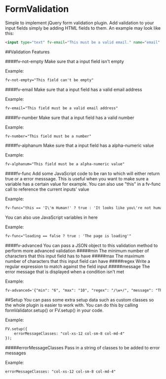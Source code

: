 # FormValidation
Simple to implement jQuery form validation plugin. Add validation to your input fields simply be adding HTML fields to them. An example may look like this:
```HTML
<input type="text" fv-email="This must be a valid email." name="email" placeholder="Email">
```

##Validation Features

####fv-not-empty
Make sure that a input field isn't empty

Example:
```HTML
fv-not-empty="This field can't be empty"
```

####fv-email
Make sure that a input field has a valid email address

Example:
```HTML
fv-email="This field must be a valid email address"
```

####fv-number
Make sure that a input field has a valid number

Example:
```HTML
fv-number="This field must be a number"
```

####fv-alphanum
Make sure that a input field has a alpha-numeric value

Example:
```HTML
fv-alphanum="This field must be a alpha-numeric value"
```

####fv-func
Add some JavaScript code to be ran to which will either return true or a error messsage. This is useful when you want to make sure a variable has a certain value for example. You can also use "this" in a fv-func call to reference the current inputs' value

Example:
```HTML
fv-func="this == 'I\'m Human!' ? true : 'It looks like you\'re not human'"
```

You can also use JavaScript variables in here

Example:
```HTML
fv-func="loading == false ? true : 'The page is loading'"
```

####fv-advanced
You can pass a JSON object to this validation method to perform more advanced validation
#####min
The minimum number of characters that this input field has to have
#####max
The maximum number of characters that this input field can have
#####regex
Write a regular expression to match against the field input
#####message
The error message that is displayed when a condition isn't met

Example:
```HTML
fv-advanced='{"min": "6", "max": "10", "regex": "/\w+/", "message": "This value must be at least 6 characters long."}'
```

##Setup
You can pass some extra setup data such as custom classes so the whole plugin is easier to work with. You can do this by calling formValidator.setup() or FV.setup() in your code.

Example:
```HTML
FV.setup({
    errorMessageClasses: "col-xs-12 col-sm-8 col-md-4"
});
```

#####errorMessageClasses
Pass in a string of classes to be added to error messages

Example:
```HTML
errorMessageClasses: "col-xs-12 col-sm-8 col-md-4"
```
